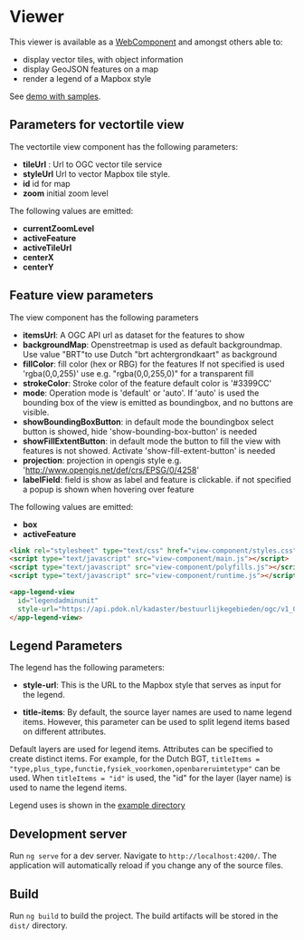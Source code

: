 # Viewer

This viewer is available as a [WebComponent](https://developer.mozilla.org/en-US/docs/Web/API/Web_components) and amongst others able to:

- display vector tiles, with object information
- display GeoJSON features on a map
- render a legend of a Mapbox style

See [demo with samples](https://pdok.github.io/gokoala/).

## Parameters for vectortile view

The vectortile view component has the following parameters:

- **tileUrl** : Url to OGC vector tile service
- **styleUrl** Url to vector Mapbox tile style.
- **id** id for map
- **zoom** initial zoom level

The following values are emitted:

- **currentZoomLevel**
- **activeFeature**
- **activeTileUrl**
- **centerX**
- **centerY**

## Feature view parameters

The view component has the following parameters

- **itemsUrl**: A OGC API url as dataset for the features to show
- **backgroundMap**: Openstreetmap is used as default backgroundmap. Use value "BRT"to use Dutch "brt achtergrondkaart" as background
- **fillColor**: fill color (hex or RBG) for the features If not specified is used 'rgba(0,0,255)' use e.g. "rgba(0,0,255,0)" for a transparent fill
- **strokeColor**: Stroke color of the feature default color is '#3399CC'
- **mode**: Operation mode is 'default' or 'auto'. If 'auto' is used the bounding box of the view is emitted as boundingbox, and no buttons are visible.
- **showBoundingBoxButton**: in default mode the boundingbox select button is showed, hide 'show-bounding-box-button' is needed
- **showFillExtentButton**: in default mode the button to fill the view with features is not showed. Activate 'show-fill-extent-button' is needed
- **projection**: projection in opengis style e.g. '<http://www.opengis.net/def/crs/EPSG/0/4258>'
- **labelField**: field is show as label and feature is clickable. if not specified a popup is shown when hovering over feature

The following values are emitted:

- **box**
- **activeFeature**

```html
<link rel="stylesheet" type="text/css" href="view-component/styles.css" />
<script type="text/javascript" src="view-component/main.js"></script>
<script type="text/javascript" src="view-component/polyfills.js"></script>
<script type="text/javascript" src="view-component/runtime.js"></script>

<app-legend-view
  id="legendadminunit"
  style-url="https://api.pdok.nl/kadaster/bestuurlijkegebieden/ogc/v1_0/styles/bestuurlijkegebieden_standaardvisualisatie?f=json">
</app-legend-view>
```

## Legend Parameters

The legend has the following parameters:

- **style-url**: This is the URL to the Mapbox style that serves as input for the legend.

- **title-items**: By default, the source layer names are used to name legend items. However, this parameter can be used to split legend items based on different attributes.

Default layers are used for legend items. Attributes can be specified to create distinct items. For example, for the Dutch BGT, `titleItems = "type,plus_type,functie,fysiek_voorkomen,openbareruimtetype"` can be used. When `titleItems = "id"` is used, the "id" for the layer (layer name) is used to name the legend items.

Legend uses is shown in the [example directory](../examples/)

## Development server

Run `ng serve` for a dev server. Navigate to `http://localhost:4200/`. The application will automatically reload if you change any of the source files.

## Build

Run `ng build` to build the project. The build artifacts will be stored in the `dist/` directory.
